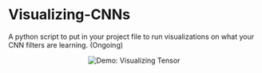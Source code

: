 # Visualizing-CNNs
A python script to put in your project file to run visualizations on what your CNN filters are learning.
(Ongoing)

<p align="center">
  <img src="https://github.com/raghavgupta0296/Visualizing-CNNs/demo.png" width:1920 height:1080  title="Demo: Visualizing Tensor">
</p>
